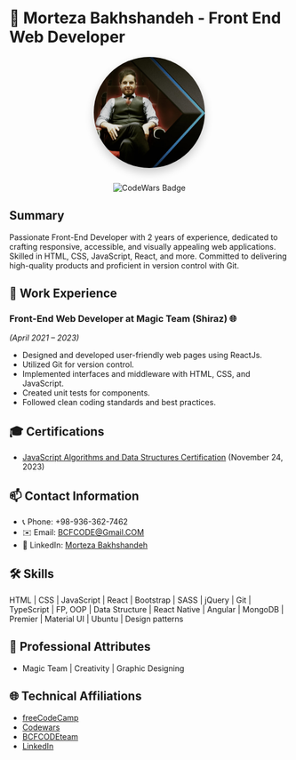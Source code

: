 <!-- Add an eye-catching header -->
<p align="center">
  <h1>🚀 Morteza Bakhshandeh - Front End Web Developer</h1>
</p>

<!-- Display the profile picture in full size under the header -->
<p align="center">
    <img src="./assets/profile-picture.jpg" alt="Morteza Bakhshandeh" width="200" style="border-radius: 50%; box-shadow: 0 8px 16px rgba(0, 0, 0, 0.2);">
</p>

<!-- Add CodeWars badge -->
<p align="center">
  <img src="https://www.codewars.com/users/BCFCODE/badges/large" alt="CodeWars Badge" style="margin-top: 10px;">
</p>

## Summary
Passionate Front-End Developer with 2 years of experience, dedicated to crafting responsive, accessible, and visually appealing web applications. Skilled in HTML, CSS, JavaScript, React, and more. Committed to delivering high-quality products and proficient in version control with Git.

## 💼 Work Experience
### Front-End Web Developer at Magic Team (Shiraz) 🌐
*(April 2021 – 2023)*
- Designed and developed user-friendly web pages using ReactJs.
- Utilized Git for version control.
- Implemented interfaces and middleware with HTML, CSS, and JavaScript.
- Created unit tests for components.
- Followed clean coding standards and best practices.

## 🎓 Certifications
- [JavaScript Algorithms and Data Structures Certification](https://www.freecodecamp.org/certification/bakhshandeh_morteza/javascript-algorithms-and-data-structures) (November 24, 2023)

## 📫 Contact Information
- 📞 Phone: +98-936-362-7462
- ✉️ Email: BCFCODE@Gmail.COM
- 💼 LinkedIn: [Morteza Bakhshandeh](https://www.linkedin.com/in/mortezabakhshandeh/)

## 🛠️ Skills
HTML | CSS | JavaScript | React | Bootstrap | SASS | jQuery | Git | TypeScript | FP, OOP | Data Structure | React Native | Angular | MongoDB | Premier | Material UI | Ubuntu | Design patterns

## 🎨 Professional Attributes
- Magic Team | Creativity | Graphic Designing

## 🌐 Technical Affiliations
- [freeCodeCamp](https://www.freecodecamp.org/)
- [Codewars](https://www.codewars.com/users/YourUsername)
- [BCFCODEteam](https://www.bcfcodeteam.com/)
- [LinkedIn](https://www.linkedin.com/in/mortezabakhshandeh/)
